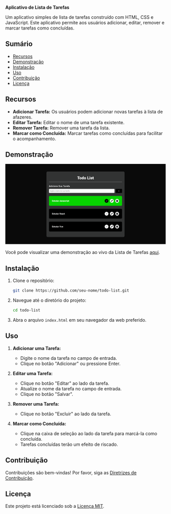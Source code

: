 **Aplicativo de Lista de Tarefas**

Um aplicativo simples de lista de tarefas construído com HTML, CSS e JavaScript. Este aplicativo permite aos usuários adicionar, editar, remover e marcar tarefas como concluídas.

## Sumário

- [Recursos](#recursos)
- [Demonstração](#demonstração)
- [Instalação](#instalação)
- [Uso](#uso)
- [Contribuição](#contribuição)
- [Licença](#licença)

## Recursos

- **Adicionar Tarefa:** Os usuários podem adicionar novas tarefas à lista de afazeres.
- **Editar Tarefa:** Editar o nome de uma tarefa existente.
- **Remover Tarefa:** Remover uma tarefa da lista.
- **Marcar como Concluída:** Marcar tarefas como concluídas para facilitar o acompanhamento.

## Demonstração

<img src="src/img/deisgn-todo.png" />

Você pode visualizar uma demonstração ao vivo da Lista de Tarefas [aqui](#).

## Instalação

1. Clone o repositório:

   ```bash
   git clone https://github.com/seu-nome/todo-list.git
   ```

2. Navegue até o diretório do projeto:

   ```bash
   cd todo-list
   ```

3. Abra o arquivo `index.html` em seu navegador da web preferido.

## Uso

1. **Adicionar uma Tarefa:**
   - Digite o nome da tarefa no campo de entrada.
   - Clique no botão "Adicionar" ou pressione Enter.

2. **Editar uma Tarefa:**
   - Clique no botão "Editar" ao lado da tarefa.
   - Atualize o nome da tarefa no campo de entrada.
   - Clique no botão "Salvar".

3. **Remover uma Tarefa:**
   - Clique no botão "Excluir" ao lado da tarefa.

4. **Marcar como Concluída:**
   - Clique na caixa de seleção ao lado da tarefa para marcá-la como concluída.
   - Tarefas concluídas terão um efeito de riscado.

## Contribuição

Contribuições são bem-vindas! Por favor, siga as [Diretrizes de Contribuição](CONTRIBUTING.md).

## Licença

Este projeto está licenciado sob a [Licença MIT](LICENSE).
